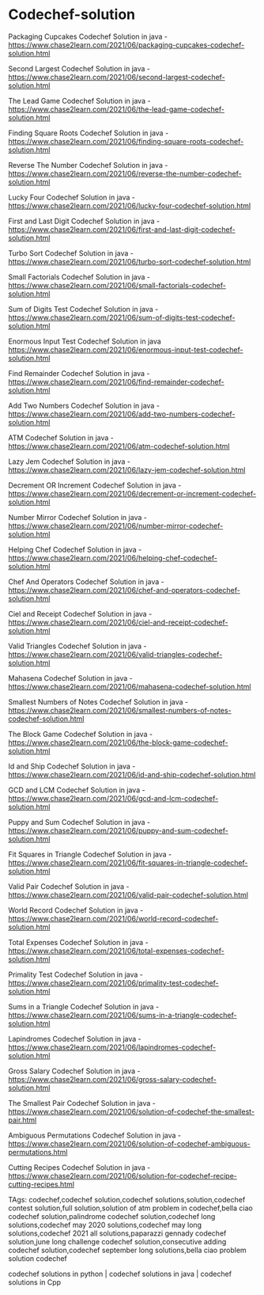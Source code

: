 # Codechef-solution
Packaging Cupcakes Codechef Solution in java - https://www.chase2learn.com/2021/06/packaging-cupcakes-codechef-solution.html

Second Largest Codechef Solution in java - https://www.chase2learn.com/2021/06/second-largest-codechef-solution.html

The Lead Game Codechef Solution in java - https://www.chase2learn.com/2021/06/the-lead-game-codechef-solution.html

Finding Square Roots Codechef Solution in java - https://www.chase2learn.com/2021/06/finding-square-roots-codechef-solution.html

Reverse The Number Codechef Solution in java  - https://www.chase2learn.com/2021/06/reverse-the-number-codechef-solution.html

Lucky Four Codechef Solution in java -  https://www.chase2learn.com/2021/06/lucky-four-codechef-solution.html

First and Last Digit Codechef Solution in java - https://www.chase2learn.com/2021/06/first-and-last-digit-codechef-solution.html

Turbo Sort Codechef Solution in java - https://www.chase2learn.com/2021/06/turbo-sort-codechef-solution.html

Small Factorials Codechef Solution in java - https://www.chase2learn.com/2021/06/small-factorials-codechef-solution.html

Sum of Digits Test Codechef Solution in java - https://www.chase2learn.com/2021/06/sum-of-digits-test-codechef-solution.html

Enormous Input Test Codechef Solution in java  https://www.chase2learn.com/2021/06/enormous-input-test-codechef-solution.html

Find Remainder Codechef Solution in java - https://www.chase2learn.com/2021/06/find-remainder-codechef-solution.html

Add Two Numbers Codechef Solution in java - https://www.chase2learn.com/2021/06/add-two-numbers-codechef-solution.html

ATM Codechef Solution in java -  https://www.chase2learn.com/2021/06/atm-codechef-solution.html

Lazy Jem Codechef Solution in java -   https://www.chase2learn.com/2021/06/lazy-jem-codechef-solution.html

Decrement OR Increment Codechef Solution  in java -   https://www.chase2learn.com/2021/06/decrement-or-increment-codechef-solution.html

Number Mirror Codechef Solution  in java - https://www.chase2learn.com/2021/06/number-mirror-codechef-solution.html

Helping Chef Codechef Solution  in java - https://www.chase2learn.com/2021/06/helping-chef-codechef-solution.html

Chef And Operators Codechef Solution in java - https://www.chase2learn.com/2021/06/chef-and-operators-codechef-solution.html

Ciel and Receipt Codechef Solution in java - https://www.chase2learn.com/2021/06/ciel-and-receipt-codechef-solution.html

Valid Triangles Codechef Solution in java -  https://www.chase2learn.com/2021/06/valid-triangles-codechef-solution.html

Mahasena Codechef Solution in java - https://www.chase2learn.com/2021/06/mahasena-codechef-solution.html

Smallest Numbers of Notes Codechef Solution in java - https://www.chase2learn.com/2021/06/smallest-numbers-of-notes-codechef-solution.html

The Block Game Codechef Solution in java - https://www.chase2learn.com/2021/06/the-block-game-codechef-solution.html

Id and Ship Codechef Solution in java  - https://www.chase2learn.com/2021/06/id-and-ship-codechef-solution.html

GCD and LCM Codechef Solution in java - https://www.chase2learn.com/2021/06/gcd-and-lcm-codechef-solution.html

Puppy and Sum Codechef Solution in java - https://www.chase2learn.com/2021/06/puppy-and-sum-codechef-solution.html

Fit Squares in Triangle Codechef Solution in java - https://www.chase2learn.com/2021/06/fit-squares-in-triangle-codechef-solution.html

Valid Pair Codechef Solution in java - https://www.chase2learn.com/2021/06/valid-pair-codechef-solution.html

World Record Codechef Solution in java - https://www.chase2learn.com/2021/06/world-record-codechef-solution.html

Total Expenses Codechef Solution in java - https://www.chase2learn.com/2021/06/total-expenses-codechef-solution.html

Primality Test Codechef Solution in java - https://www.chase2learn.com/2021/06/primality-test-codechef-solution.html

Sums in a Triangle Codechef Solution in java - https://www.chase2learn.com/2021/06/sums-in-a-triangle-codechef-solution.html

Lapindromes Codechef Solution in java - https://www.chase2learn.com/2021/06/lapindromes-codechef-solution.html

Gross Salary Codechef Solution in java - https://www.chase2learn.com/2021/06/gross-salary-codechef-solution.html

The Smallest Pair Codechef Solution in java - https://www.chase2learn.com/2021/06/solution-of-codechef-the-smallest-pair.html

Ambiguous Permutations Codechef Solution  in java - https://www.chase2learn.com/2021/06/solution-of-codechef-ambiguous-permutations.html

Cutting Recipes Codechef Solution in java -  https://www.chase2learn.com/2021/06/solution-for-codechef-recipe-cutting-recipes.html





TAgs: 
codechef,codechef solution,codechef solutions,solution,codechef contest solution,full solution,solution of atm problem in codechef,bella ciao codechef solution,palindrome codechef solution,codechef long solutions,codechef may 2020 solutions,codechef may long solutions,codechef 2021 all solutions,paparazzi gennady codechef solution,june long challenge codechef solution,consecutive adding codechef solution,codechef september long solutions,bella ciao problem solution codechef


























codechef solutions in python | codechef solutions in java | codechef solutions in Cpp

